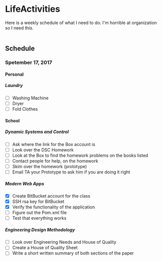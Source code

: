 # LifeActivities
Here is a weekly schedule of what I need to do. I'm horrible at organization so I need this.<br/><br/>

## Schedule
### Spetember 17, 2017
#### Personal
##### Laundry

- [ ] Washing Machine
- [ ] Dryer
- [ ] Fold Clothes

#### School

##### Dynamic Systems and Control

- [ ] Ask where the link for the Box account is
- [ ] Look over the DSC Homework
- [ ] Look at the Box to find the homework problems on the books listed
- [ ] Contact people for help, on the homework
- [ ] Skim over the homework (prototype)
- [ ] Email TA your Prototype to ask him if you are doing it right

##### Modern Web Apps

- [x] Create BitBucket account for the class
- [x] SSH rsa key for BitBucket
- [x] Verify the functionality of the application
- [ ] Figure out the Pom.xml file
- [ ] Test that everything works

##### Engineering Design Methodology

- [ ] Look over Engineering Needs and House of Quality
- [ ] Create a House of Quality Sheet
- [ ] Write a short written summary of both sections of the paper

